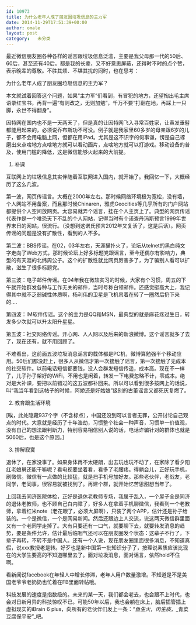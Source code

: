 ```yaml
---
id: 10973
title: 为什么老年人成了朋友圈垃圾信息的主力军
date: 2014-11-29T17:51:39+00:00
author: omale
layout: post
category:   未分类  
---
```

最近微信朋友圈各种各样的谣言跟垃圾信息泛滥，主要是我父母那一代的50后、60后，甚至还有40后。都是我的长辈，又不好意思屏蔽，还得时不时的点个赞，表示晚辈的尊敬。不胜其烦、不堪其扰的同时，也在思考：

为什么老年人成了朋友圈垃圾信息的主力军？

本文就试着回答这个问题，如果“主力军”们看到，有冒犯的地方，还望掏出毛主席语录红宝书，再背一遍“有则改之，无则加勉”，千万不要“打翻在地，再踩上一只脚，永世不得翻身”。

因特网在国内也不是一天两天了，但是真的让因特网飞入寻常百姓家，让黄发垂髫都能用起来的，必须说乔布斯功不可没。例子就是我家里60多岁的母亲跟6岁的儿子，都不会用电脑上网，但都在用iPad。尤其是这不识字的何事谦，愣是自己琢磨出来点啥地方点啥地方就可以看动画片，点啥地方就可以打游戏。移动设备的普及，使用门槛的降低，这是微信能够火起来的大前提。

1. 补课

互联网上的垃圾信息其实伴随着互联网进入国内，就开始了。我回忆一下，大概经历了这么几波。

第一波，网页传谣言。大概在2000年左右。那时候网络环境极为宽松，没有墙，个人网站不用备案，而且那时候Chinaren，雅虎Geocities等几乎所有的门户网站都提供个人空间放网页。太容易就弄个谣言，挂在个人主页上了。典型的网页传谣代表作是一个唯恐天下不乱的个人网站，记得当时有个诺查丹玛斯预言1999年世界末日的网站，很流行。（没想到这诺氏预言2012年又复活了，这是后话）。网页传谣的问题是没有扩散性，看到的人不多。

第二波：BBS传谣。在02，03年左右，天涯猫扑火了，论坛从telnet的黑白纯文字走向了Web方式，那时候论坛上好多标题党跟谣言，至今还偶尔有影响力，典型的有天涯的北纬周公子。这个的扩散性就比网页厉害多了，为了骗别人看可以扩散，滋生了很多标题党。

第三波：电子邮件传谣。在04年我在微软实习的时候，大家有个习惯，周五的下午就开始群发各种与工作无关的邮件，当时号称白领邮件。还感觉挺高大上，我记得其中就不乏弱碱性体质啊，杨利伟的卫星是飞机吊着在转了一圈然后扔下来的&#8230;.

第四波：IM软件传谣。这个的主力是QQ和MSN，最典型的就是麻花疼过生日，转发多少次就可以升太阳升星星。

第五波：社交网络传谣。开心网、人人网以及后来的新浪微博。这个谣言就多了去了，现在还有，就不用回顾了。

不难看出，这前面五波垃圾消息谣言的载体都是PC机，微博算勉强半个移动应用。50后们都没赶上，很多人从微信才第一次接触了谣言，第一次接触了无成本的社交软件。以前电话短信都要钱，没人会群发短信传遥，成本高。现在不一样了，儿子孙子架好的WiFi，不用也是闲着，转发一下电费忽略不计，零成本。绝对是大补课，要把以前错过的这五波都补回来。所以可以看到很多按网上的话说，叫“我当年看到这帖子的时候，阿娇还是好姑娘”级别的古董谣言又都死灰复燃了。

2. 教育跟生活环境

[唉，此处隐藏937个字（不含标点），中国还没到可以言者无罪，公开讨论自己观点的时代。大意就是经历了十年浩劫，习惯整个社会一种声音，习惯单一价值观，没有自己的想法跟判断力，特别容易相信别人说的话，电话诈骗针对的群体也就是5060后，也是这个原因。]

3. 排解寂寞

退休了，在家没事了。如果身体再不太硬朗，出去玩也玩不动了，在家除了看夕阳红老娘舅还能干嘛呢？看电视要坐着看，看多了老腰疼。得躺会儿，正好玩手机，刷微信。微信有一点做的比较猛，就是扫手机号加好友。那些老伙伴，老战友，老同学，老同事，很容易就被找到了。再建个群，就开始忆苦思甜想当年了。

上回我去同济医院体检，正好是退休老教师专场，我属于乱入，一个屋子全是同济的退休老教师，也不顾自己白内障了，好多人在拿着手机聊微信，我看到一个老教师，拿着红米note（老花眼了，必须大屏啊），只装了两个APP，估计还是孙子给装的。一个是微信，一个是网易新闻。然后还跟边上人交流，说这两天微信群里面又有一个老同学走掉了。大有只要还有一口气，就要聊下去，就要转发消息的趋势，要是条件允许，估计最后临咽气还可以在朋友圈发个状态：这辈子不行了，下辈子再转，不转不是中国人。还有一个人说，现在朋友圈里面很多消息，不知道真假，说xxx教授老是转。好歹也是新中国第一批知识分子了，按理说素质应该比现在的大学生要高的不知道哪里去了。面对垃圾消息，面对谣言，依然hold不住啊。

看新闻说facebook在年轻人中增长停滞，老年人用户数量激增。不知道是不是美国老爷爷老奶奶也忙着在FB里面转帖哦。

科技发展的速度是指数级的。未来的某一天，我们都会老去，也会跟不上时代，也会对日新月异的科技惊叹不已。可能50年以后，我也会躺在床上，脑后插管插上虚拟现实的iBrain 6 plus，向所有的老伙伴们发上一条：“_鱼生火_，_肉生痰_，_青菜豆腐保平安”_吧。
